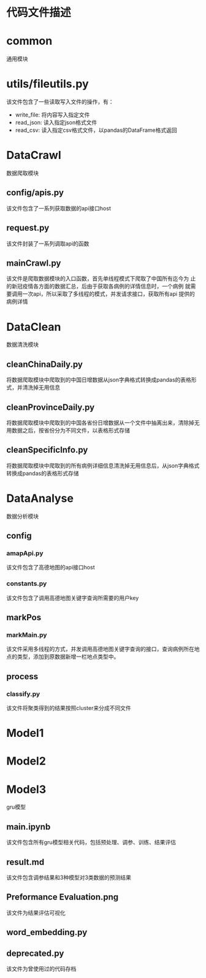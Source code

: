 # 代码文件描述
# common 
通用模块
# utils/fileutils.py
该文件包含了一些读取写入文件的操作，有：
- write_file: 将内容写入指定文件
- read_json: 读入指定json格式文件
- read_csv: 读入指定csv格式文件，以pandas的DataFrame格式返回
# DataCrawl
数据爬取模块
## config/apis.py
该文件包含了一系列获取数据的api接口host
## request.py
该文件封装了一系列调取api的函数
## mainCrawl.py
该文件是爬取数据模块的入口函数，首先单线程模式下爬取了中国所有迄今为
止的新冠疫情各方面的数据汇总，后由于获取各病例的详情信息时，一个病例
就需要调用一次api，所以采取了多线程的模式，并发请求接口，获取所有api
提供的病例详情

# DataClean
数据清洗模块
## cleanChinaDaily.py
将数据爬取模块中爬取到的中国日增数据从json字典格式转换成pandas的表格形式，并清洗掉无用信息
## cleanProvinceDaily.py
将数据爬取模块中爬取到的中国各省份日增数据从一个文件中抽离出来，清除掉无用数据之后，按省份分为不同文件，以表格形式存储
## cleanSpecificInfo.py
将数据爬取模块中爬取到的所有病例详细信息清洗掉无用信息后，从json字典格式转换成pandas的表格形式存储

# DataAnalyse
数据分析模块
## config
### amapApi.py
该文件包含了高德地图的api接口host
### constants.py
该文件包含了调用高德地图关键字查询所需要的用户key
## markPos
### markMain.py
该文件采用多线程的方式，并发调用高德地图关键字查询的接口，查询病例所在地点的类型，添加到原数据新增一栏地点类型中。
## process
### classify.py
该文件将聚类得到的结果按照cluster来分成不同文件

# Model1
# Model2
# Model3
gru模型
## main.ipynb
该文件包含所有gru模型相关代码，包括预处理、调参、训练、结果评估
## result.md
该文件包含调参结果和3种模型对3类数据的预测结果
## Preformance Evaluation.png
该文件为结果评估可视化
## word_embedding.py
## deprecated.py
该文件为曾使用过的代码存档